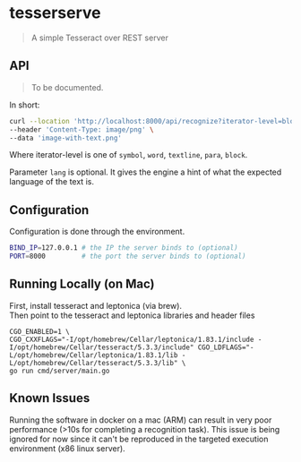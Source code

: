 # tesserserve

> A simple Tesseract over REST server

## API

> To be documented.

In short:

```bash
curl --location 'http://localhost:8000/api/recognize?iterator-level=block&lang=deu' \
--header 'Content-Type: image/png' \
--data 'image-with-text.png'
```

Where iterator-level is one of `symbol`, `word`, `textline`, `para`, `block`.

Parameter `lang` is optional. It gives the engine a hint of what the expected language of the text is.


## Configuration

Configuration is done through the environment.

```bash
BIND_IP=127.0.0.1 # the IP the server binds to (optional)
PORT=8000         # the port the server binds to (optional)
```

## Running Locally (on Mac)

First, install tesseract and leptonica (via brew).  
Then point to the tesseract and leptonica libraries and header files

```
CGO_ENABLED=1 \
CGO_CXXFLAGS="-I/opt/homebrew/Cellar/leptonica/1.83.1/include -I/opt/homebrew/Cellar/tesseract/5.3.3/include" CGO_LDFLAGS="-L/opt/homebrew/Cellar/leptonica/1.83.1/lib -L/opt/homebrew/Cellar/tesseract/5.3.3/lib" \
go run cmd/server/main.go
```

## Known Issues

Running the software in docker on a mac (ARM) can result in very poor performance (>10s for completing a recognition task).
This issue is being ignored for now since it can't be reproduced in the targeted execution environment (x86 linux server).